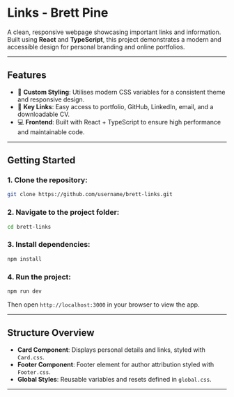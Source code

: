 # Links - Brett Pine

A clean, responsive webpage showcasing important links and information. Built using **React** and **TypeScript**, this project demonstrates a modern and accessible design for personal branding and online portfolios.

---

## Features

- 🎨 **Custom Styling**: Utilises modern CSS variables for a consistent theme and responsive design.
- 📄 **Key Links**: Easy access to portfolio, GitHub, LinkedIn, email, and a downloadable CV.
- 💻 **Frontend**: Built with React + TypeScript to ensure high performance and maintainable code.

---

## Getting Started

### 1. Clone the repository:
```bash
git clone https://github.com/username/brett-links.git
```

### 2. Navigate to the project folder:
```bash
cd brett-links
```

### 3. Install dependencies:
```bash
npm install
```

### 4. Run the project:
```bash
npm run dev
```

Then open `http://localhost:3000` in your browser to view the app.

---

## Structure Overview

- **Card Component**: Displays personal details and links, styled with `Card.css`.
- **Footer Component**: Footer element for author attribution styled with `Footer.css`.
- **Global Styles**: Reusable variables and resets defined in `global.css`.

---